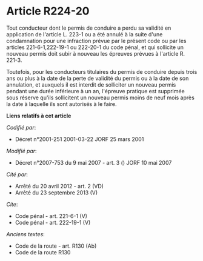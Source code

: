 # Article R224-20

Tout conducteur dont le permis de conduire a perdu sa validité en application de l'article L. 223-1 ou a été annulé à la
suite d'une condamnation pour une infraction prévue par le présent code ou par les articles 221-6-1,222-19-1 ou 222-20-1 du
code pénal, et qui sollicite un nouveau permis doit subir à nouveau les épreuves prévues à l'article R. 221-3. 

Toutefois, pour les conducteurs titulaires du permis de conduire depuis trois ans ou plus à la date de la perte de validité
du permis ou à la date de son annulation, et auxquels il est interdit de solliciter un nouveau permis pendant une durée
inférieure à un an, l'épreuve pratique est supprimée sous réserve qu'ils sollicitent un nouveau permis moins de neuf mois
après la date à laquelle ils sont autorisés à le faire.

**Liens relatifs à cet article**

_Codifié par_:

  - Décret n°2001-251 2001-03-22 JORF 25 mars 2001

_Modifié par_:

  - Décret n°2007-753 du 9 mai 2007 - art. 3 () JORF 10 mai 2007

_Cité par_:

  - Arrêté du 20 avril 2012 - art. 2 (VD)
  - Arrêté du 23 septembre 2013 (V)

_Cite_:

  - Code pénal - art. 221-6-1 (V)
  - Code pénal - art. 222-19-1 (V)

_Anciens textes_:

  - Code de la route - art. R130 (Ab)
  - Code de la route R130
